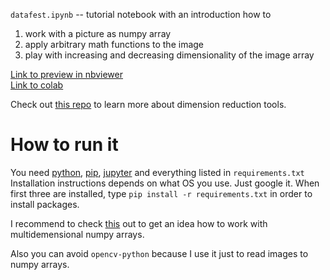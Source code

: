 `datafest.ipynb` -- tutorial notebook with an introduction how to 
1. work with a picture as numpy array
2. apply arbitrary math functions to the image
3. play with increasing and decreasing dimensionality of the image array

[Link to preview in nbviewer](https://nbviewer.jupyter.org/github/iggisv9t/generativeart-stuff/blob/main/dimreds/datafest.ipynb)  
[Link to colab](https://colab.research.google.com/drive/1cUCMYGjvjoPJ2MrKeCnDZIKh_MIdWhH7?usp=sharing)  

Check out [this repo](https://github.com/iggisv9t/dimreducers-crusher) to learn more about dimension reduction tools.

# How to run it
You need [python](https://www.python.org/), [pip](https://pypi.org/), [jupyter](https://jupyter.org/) and everything listed in `requirements.txt`  
Installation instructions depends on what OS you use. Just google it. When first three are installed, type `pip install -r requirements.txt` in order to install packages.  

I recommend to check [this](http://jalammar.github.io/visual-numpy/) out to get an idea how to work with multidemensional numpy arrays.

Also you can avoid `opencv-python` because I use it just to read images to numpy arrays.
